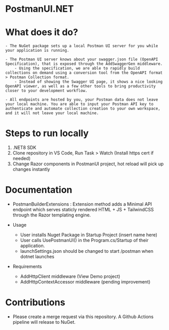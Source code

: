 # PostmanUI.NET

# What does it do?
    - The NuGet package sets up a local Postman UI server for you while your application is running.

    - The Postman UI server knows about your swagger.json file (OpenAPI Specification), that is exposed through the AddSwaggerGen middleware.
        - Using the specification, we are able to rapidly build collections on demand using a conversion tool from the OpenAPI format > Postman Collection format.
        - Instead of showing the Swagger UI page, it shows a nice looking OpenAPI viewer, as well as a few other tools to bring productivity closer to your development workflow.

    - All endpoints are hosted by you, your Postman data does not leave your local machine. You are able to input your Postman API key to authenticate and automate collection creation to your own workspace, and it will not leave your local machine.

# Steps to run locally

1. .NET8 SDK
2. Clone repository in VS Code, Run Task > Watch (Install https cert if needed)
4. Change Razor components in PostmanUI project, hot reload will pick up changes instantly

# Documentation

- PostmanBuilderExtensions : Extension method adds a Minimal API endpoint which serves staticly rendered HTML + JS + TailwindCSS through the Razor templating engine.

- Usage
    - User installs Nuget Package in Startup Project (insert name here)
    - User calls UsePostmanUI() in the Program.cs/Startup of their application.
    - launchSettings.json should be changed to start /postman when dotnet launches

- Requirements
    - AddHttpClient middleware (View Demo project)
    - AddHttpContextAccessor middleware (pending improvement)

# Contributions
- Please create a merge request via this repository. A Github Actions pipeline will release to NuGet.
